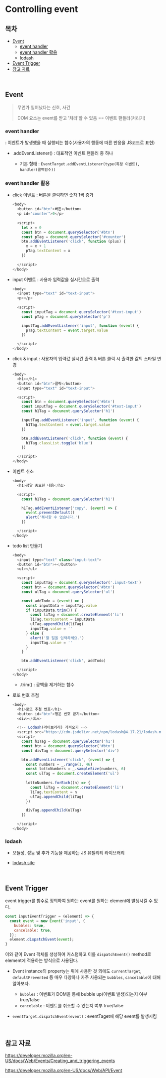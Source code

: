 # Controlling event

## 목차
- [Event](#event)
  - [event handler](#event-handler)
  - [event handler 활용](#event-handler-활용)
  - [lodash](#lodash)
- [Event Trigger](#event-trigger)
- [참고 자료](#참고-자료)

<br>

## Event

> 무언가 일어났다는 신호, 사건
> 
> DOM 요소는 event를 받고 '처리'할 수 있음 == 이벤트 핸들러(처리기)

### event handler

: 이벤트가 발생했을 때 실행되는 함수(사용자의 행동에 따른 반응을 JS코드로 표현)

- .addEventListener() : 대표적인 이벤트 핸들러 중 하나
  
  - 기본 형태 : `EventTarget.addEventListener(type(특정 이벤트), handler(콜백함수))`


### event handler 활용
- click 이벤트 : 버튼을 클릭하면 숫자 1씩 증가
  ```js
  <body>
    <button id="btn">버튼</button>
    <p id="counter">0</p>
    
    <script>
      let x = 0
      const btn = document.querySelector('#btn')
      const pTag = document.querySelector('#counter')
      btn.addEventListener('click', function (plus) {
        x = x + 1
        pTag.textContent = x
      })
      
    </script>
  </body>
  ```

- input 이벤트 : 사용자 입력값을 실시간으로 출력
  ```js
  <body>
    <input type="text" id="text-input">
    <p></p>
    
    <script>
      const inputTag = document.querySelector('#text-input')
      const pTag = document.querySelector('p')

      inputTag.addEventListener('input', function (event) {
        pTag.textContent = event.target.value
      })

    </script>
  </body>
  ```

- click & input : 사용자의 입력값 실시간 출력 & 버튼 클릭 시 출력한 값의 스타일 변경
  ```js
  <body>
    <h1></h1>
    <button id="btn">클릭</button>
    <input type="text" id="text-input">

    <script>
      const btn = document.querySelector('#btn')
      const inputTag = document.querySelector('#text-input')
      const h1Tag = document.querySelector('h1')

      inputTag.addEventListener('input', function (event) {
        h1Tag.textContent = event.target.value
      })

      btn.addEventListener('click', function (event) {
        h1Tag.classList.toggle('blue')
      })

    </script>
  </body>
  ```

- 이벤트 취소
  ```js
  <body>
    <h1>정말 중요한 내용</h1>

    <script>
      const h1Tag = document.querySelector('h1')

      h1Tag.addEventListener('copy', (event) => {
        event.preventDefault()
        alert('복사할 수 없습니다.')
      })

    </script>
  </body>
  ```

- todo list 만들기
  ```js
  <body>
    <input type="text" class="input-text">
    <button id="btn">+</button>
    <ul></ul>

    <script>
      const inputTag = document.querySelector('.input-text')
      const btn = document.querySelector('#btn')
      const ulTag = document.querySelector('ul')

      const addTodo = (event) => {
        const inputData = inputTag.value
        if (inputData.trim()) {
          const liTag = document.createElement('li')
          liTag.textContent = inputData
          ulTag.appendChild(liTag)
          inputTag.value = ''
        } else {
          alert('할 일을 입력하세요.')
          inputTag.value = ''
        }
      }

      btn.addEventListener('click', addTodo)

    </script>
  </body>
  ```
  - .trim() : 공백을 제거하는 함수

- 로또 번호 추첨
  ```js
  <body>
    <h1>로또 추첨 번호</h1>
    <button id="btn">행운 번호 받기</button>
    <div></div>

    <!-- Lodash(라이브러리) 가져오기 -->
    <script src="https://cdn.jsdelivr.net/npm/lodash@4.17.21/lodash.min.js"></script>
    <script>
      const h1Tag = document.querySelector('h1')
      const btn = document.querySelector('#btn')
      const divTag = document.querySelector('div')

      btn.addEventListener('click', (event) => {
        const numbers = _.range(1, 46)
        const lottoNumbers = _.sampleSize(numbers, 6)
        const ulTag = document.createElement('ul')
        
        lottoNumbers.forEach((n) => {
          const liTag = document.createElement('li')
          liTag.textContent = n
          ulTag.appendChild(liTag)
        })

        divTag.appendChild(ulTag)
      })

    </script>
  </body>
  ```

### lodash
- 모듈성, 성능 및 추가 기능을 제공하는 JS 유틸리티 라이브러리

- [lodash site](https://lodash.com/)


<br>

## Event Trigger

event trigger를 함수로 정의하여 원하는 event를 원하는 element에 발생시킬 수 있다.

```js
const inputEventTrigger = (element) => {
  const event = new Event('input', {
    bubbles: true,
    cancelable: true,
  });
  element.dispatchEvent(event);
}
```
이와 같이 Event 객체를 생성하여 커스텀하고 이를 `dispatchEvent()` method로 element에 적용하는 방식으로 사용된다.

- Event instance의 property는 위에 사용한 것 외에도 `currentTarget`, `defaultPrevented` 등 매우 다양하나 자주 사용되는 `bubbles`, `cancelable`에 대해 알아보자.
    
    - `bubbles` : 이벤트가 DOM을 통해 bubble up(이벤트 발생)되는지 여부 true/false
    - `cancelable` : 이벤트를 취소할 수 있는지 여부 true/false

- `eventTarget.dispatchEvent(event)` : eventTaget에 해당 event를 발생시킴


<br>

## 참고 자료

https://developer.mozilla.org/en-US/docs/Web/Events/Creating_and_triggering_events

https://developer.mozilla.org/en-US/docs/Web/API/Event
